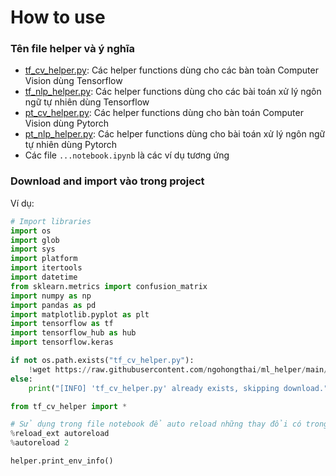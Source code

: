 # How to use

### Tên file helper và ý nghĩa
- [tf_cv_helper.py](https://raw.githubusercontent.com/ngohongthai/ml_helper/main/tf_cv_helper.py): Các helper functions dùng cho các bàn toàn Computer Vision dùng Tensorflow
- [tf_nlp_helper.py](https://raw.githubusercontent.com/ngohongthai/ml_helper/main/tf_nlp_helper.py): Các helper functions dùng cho các bài toán xử lý ngôn ngữ tự nhiên dùng Tensorflow
- [pt_cv_helper.py](https://raw.githubusercontent.com/ngohongthai/ml_helper/main/pt_cv_helper.py): Các helper functions dùng cho bàn toán Computer Vision dùng Pytorch
- [pt_nlp_helper.py](https://raw.githubusercontent.com/ngohongthai/ml_helper/main/pt_nlp_helper.py): Các helper functions dùng cho bài toán xử lý ngôn ngữ tự nhiên dùng Pytorch
- Các file `...notebook.ipynb` là các ví dụ tương ứng

### Download and import vào trong project

Ví dụ: 
```python
# Import libraries
import os
import glob
import sys
import platform
import itertools
import datetime
from sklearn.metrics import confusion_matrix
import numpy as np
import pandas as pd
import matplotlib.pyplot as plt
import tensorflow as tf
import tensorflow_hub as hub
import tensorflow.keras

if not os.path.exists("tf_cv_helper.py"):
    !wget https://raw.githubusercontent.com/ngohongthai/ml_helper/main/tf_cv_helper.py
else:
    print("[INFO] 'tf_cv_helper.py' already exists, skipping download.")

from tf_cv_helper import *

# Sử dụng trong file notebook để auto reload những thay đổi có trong file helper (nếu có)
%reload_ext autoreload
%autoreload 2

helper.print_env_info()
```